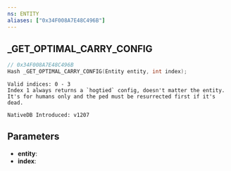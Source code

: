 ```yaml
---
ns: ENTITY
aliases: ["0x34F008A7E48C496B"]
---
```

## _GET_OPTIMAL_CARRY_CONFIG

```c
// 0x34F008A7E48C496B
Hash _GET_OPTIMAL_CARRY_CONFIG(Entity entity, int index);
```

```
Valid indices: 0 - 3
Index 1 always returns a `hogtied` config, doesn't matter the entity.
It's for humans only and the ped must be resurrected first if it's dead.

NativeDB Introduced: v1207
```

## Parameters
* **entity**:
* **index**:
